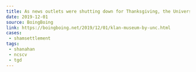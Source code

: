 ```yaml
---
title: As news outlets were shutting down for Thanksgiving, the University of North Carolina quietly gave white nationalists $2.5m to settle a lawsuit that hadn't even been filed
date: 2019-12-01
source: BoingBoing
link: https://boingboing.net/2019/12/01/klan-museum-by-unc.html
cases:
 - shamsettlement
tags:
 - shanahan
 - ncscv
 - tgd
---
```

